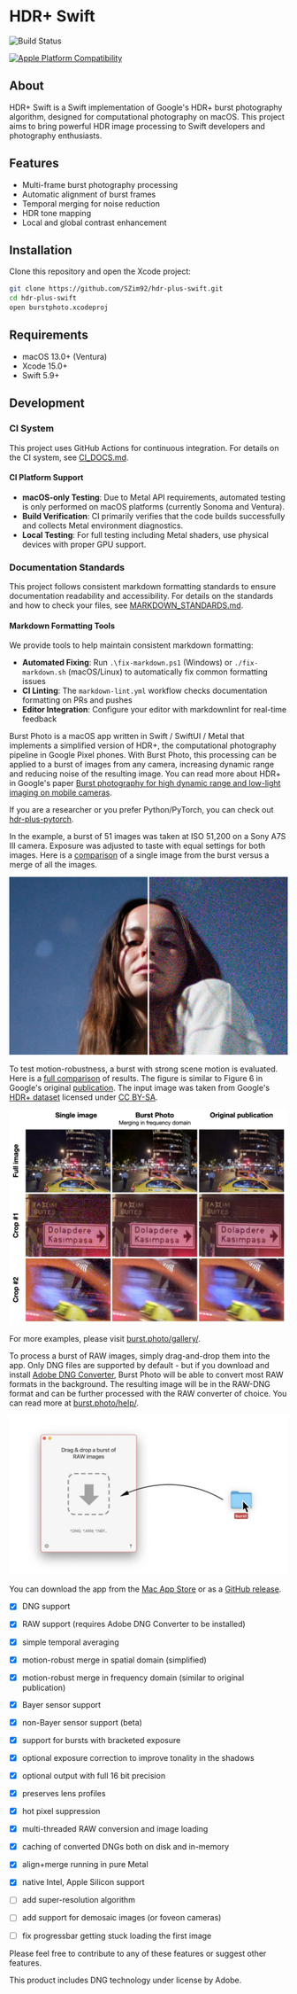 # HDR+ Swift

![Build Status](https://github.com/SZim92/hdr-plus-swift/actions/workflows/main.yml/badge.svg)

[![Apple Platform Compatibility](https://github.com/SZim92/hdr-plus-swift/actions/workflows/cross-platform.yml/badge.svg)](https://github.com/SZim92/hdr-plus-swift/actions/workflows/cross-platform.yml)

## About

HDR+ Swift is a Swift implementation of Google's HDR+ burst photography algorithm, designed for computational photography on macOS. This project aims to bring powerful HDR image processing to Swift developers and photography enthusiasts.

## Features


- Multi-frame burst photography processing
- Automatic alignment of burst frames
- Temporal merging for noise reduction
- HDR tone mapping
- Local and global contrast enhancement

## Installation

Clone this repository and open the Xcode project:

```bash
git clone https://github.com/SZim92/hdr-plus-swift.git
cd hdr-plus-swift
open burstphoto.xcodeproj
```

## Requirements


- macOS 13.0+ (Ventura)
- Xcode 15.0+
- Swift 5.9+

## Development

### CI System

This project uses GitHub Actions for continuous integration. For details on the CI system, see [CI_DOCS.md](CI_DOCS.md).

#### CI Platform Support

- **macOS-only Testing**: Due to Metal API requirements, automated testing is only performed on macOS platforms (currently Sonoma and Ventura).
- **Build Verification**: CI primarily verifies that the code builds successfully and collects Metal environment diagnostics.
- **Local Testing**: For full testing including Metal shaders, use physical devices with proper GPU support.

### Documentation Standards

This project follows consistent markdown formatting standards to ensure documentation readability and accessibility. For details on the standards and how to check your files, see [MARKDOWN_STANDARDS.md](MARKDOWN_STANDARDS.md).

#### Markdown Formatting Tools

We provide tools to help maintain consistent markdown formatting:

- **Automated Fixing**: Run `.\fix-markdown.ps1` (Windows) or `./fix-markdown.sh` (macOS/Linux) to automatically fix common formatting issues
- **CI Linting**: The `markdown-lint.yml` workflow checks documentation formatting on PRs and pushes
- **Editor Integration**: Configure your editor with markdownlint for real-time feedback

Burst Photo is a macOS app written in Swift / SwiftUI / Metal that implements a simplified version of HDR+, the computational photography pipeline in Google Pixel phones. With Burst Photo, this processing can be applied to a burst of images from any camera, increasing dynamic range and reducing noise of the resulting image. You can read more about HDR+ in Google's paper [Burst photography for high dynamic range and low-light imaging on mobile cameras](http://static.googleusercontent.com/media/www.hdrplusdata.org/en//hdrplus.pdf).

If you are a researcher or you prefer Python/PyTorch, you can check out [hdr-plus-pytorch](https://github.com/martin-marek/hdr-plus-pytorch).

In the example, a burst of 51 images was taken at ISO 51,200 on a Sony A7S III camera. Exposure was adjusted to taste with equal settings for both images. Here is a [comparison](docs/assets/images/gallery/monika_stars.jpg) of a single image from the burst versus a merge of all the images.

![Comparison of single image vs merged burst](docs/assets/images/home/monika_stars.jpg)

To test motion-robustness, a burst with strong scene motion is evaluated. Here is a [full comparison](docs/assets/images/gallery/robustness_comparison.jpg) of results. The figure is similar to Figure 6 in Google's original [publication](http://static.googleusercontent.com/media/www.hdrplusdata.org/en//hdrplus.pdf). The input image was taken from Google's [HDR+ dataset](https://hdrplusdata.org/dataset.html) licensed under [CC BY-SA](https://creativecommons.org/licenses/by-sa/4.0/).

![Motion robustness comparison](docs/assets/images/tech/robustness_comparison.jpg)

For more examples, please visit [burst.photo/gallery/](https://burst.photo/gallery/).

To process a burst of RAW images, simply drag-and-drop them into the app. Only DNG files are supported by default - but if you download and install [Adobe DNG Converter](https://helpx.adobe.com/camera-raw/using/adobe-dng-converter.html), Burst Photo will be able to convert most RAW formats in the background. The resulting image will be in the RAW-DNG format and can be further processed with the RAW converter of choice. You can read more at [burst.photo/help/](https://burst.photo/help/).

![App interface showing drag and drop functionality](docs/assets/images/help/drag-and-drop.jpg)

You can download the app from the [Mac App Store](https://burst.photo/download/) or as a [GitHub release](https://github.com/martin-marek/hdr-plus-swift/releases).

- [x] DNG support
- [x] RAW support (requires Adobe DNG Converter to be installed)
- [x] simple temporal averaging
- [x] motion-robust merge in spatial domain (simplified)
- [x] motion-robust merge in frequency domain (similar to original publication)
- [x] Bayer sensor support
- [x] non-Bayer sensor support (beta)
- [x] support for bursts with bracketed exposure
- [x] optional exposure correction to improve tonality in the shadows
- [x] optional output with full 16 bit precision
- [x] preserves lens profiles
- [x] hot pixel suppression
- [x] multi-threaded RAW conversion and image loading
- [x] caching of converted DNGs both on disk and in-memory
- [x] align+merge running in pure Metal
- [x] native Intel, Apple Silicon support

- [ ] add super-resolution algorithm
- [ ] add support for demosaic images (or foveon cameras)
- [ ] fix progressbar getting stuck loading the first image

Please feel free to contribute to any of these features or suggest other features.

This product includes DNG technology under license by Adobe.
